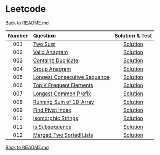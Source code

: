 # Leetcode

[Back to README.md](/README.md)

| Number | Question | Solution & Test | 
|:---:|:---|:---:|
| 001 | [Two Sum](https://leetcode.com/problems/two-sum/) | [Solution](./solutions/001-two-sum.test.js) |
| 002 | [Valid Anagram](https://leetcode.com/problems/valid-anagram/) | [Solution](./solutions/002-valid-anagram.test.js) |
| 003 | [Contains Duplicate](https://leetcode.com/problems/contains-duplicate/) | [Solution](./solutions/003-contains-duplicate.test.js) |
| 004 | [Group Anagram](https://leetcode.com/problems/group-anagrams/) | [Solution](./solutions/004-group-anagram.test.js) |
| 005 | [Longest Consecutive Sequence](https://leetcode.com/problems/longest-consecutive-sequence/) | [Solution](./solutions/005-longest-consecutive-sequence.test.js) |
| 006 | [Top K Frequent Elements](https://leetcode.com/problems/top-k-frequent-elements/) | [Solution](./solutions/006-top-k-frequent-elements.test.js) |
| 007 | [Longest Common Prefix](https://leetcode.com/problems/longest-common-prefix/) | [Solution](./solutions/007-longest-common-prefix.test.js) |
| 008 | [Running Sum of 1D Array](https://leetcode.com/problems/running-sum-of-1d-array/) | [Solution](./solutions/008-running-sum-of-1d-array.test.js) |
| 009 | [Find Pivot Index](https://leetcode.com/problems/find-pivot-index/) | [Solution](./solutions/009-find-pivot-index.test.js) |
| 010 | [Isomorphic Strings](https://leetcode.com/problems/isomorphic-strings/) | [Solution](./solutions/010-isomorphic-strings.test.js) |
| 011 | [Is Subsequence](https://leetcode.com/problems/is-subsequence/) | [Solution](./solutions/011-is-subsequence.test.jss) |
| 012 | [Merged Two Sorted Lists](https://leetcode.com/problems/merge-two-sorted-lists/) | [Solution](./solutions/012-merged-two-sorted-lists.test.js) |

[Back to README.md](/README.md)